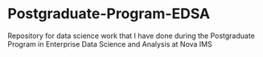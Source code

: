 # Postgraduate-Program-EDSA
Repository for data science work that I have done during the Postgraduate Program in Enterprise Data Science and Analysis at Nova IMS
